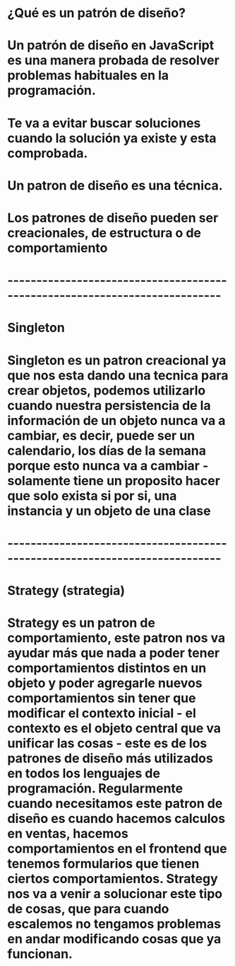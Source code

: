 # ¿Qué es un patrón de diseño? 
 # Un patrón de diseño en JavaScript es una manera probada de resolver problemas habituales en la programación.
 # Te va a evitar buscar soluciones cuando la solución ya existe y esta comprobada.
 # Un patron de diseño es una técnica.
 # Los patrones de diseño pueden ser creacionales, de estructura o de comportamiento

# ---------------------------------------------------------------------------
# Singleton
  # Singleton es un patron creacional ya que nos esta dando una tecnica para crear objetos, podemos utilizarlo cuando nuestra persistencia de la información de un objeto nunca va a cambiar, es decir, puede ser un calendario, los días de la semana porque esto nunca va a cambiar -  solamente tiene un proposito hacer que solo exista si por si, una instancia y un objeto de una clase


  # ---------------------------------------------------------------------------
# Strategy (strategia)
  # Strategy es un patron de comportamiento, este patron nos va ayudar más que nada a poder tener comportamientos distintos en un objeto y poder agregarle nuevos comportamientos sin tener que modificar el contexto inicial - el contexto es el objeto central que va unificar las cosas - este es de los patrones de diseño más utilizados en todos los lenguajes de programación. Regularmente cuando necesitamos este patron de diseño es cuando hacemos calculos en ventas, hacemos comportamientos en el frontend que tenemos formularios que tienen ciertos comportamientos. Strategy nos va a venir a solucionar este tipo de cosas, que para cuando escalemos no tengamos problemas en andar modificando cosas que ya funcionan.